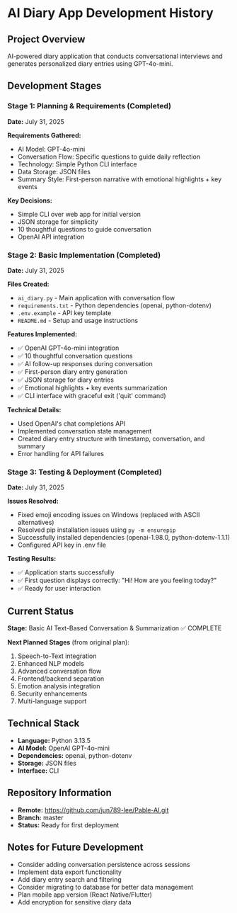 # AI Diary App Development History

## Project Overview
AI-powered diary application that conducts conversational interviews and generates personalized diary entries using GPT-4o-mini.

## Development Stages

### Stage 1: Planning & Requirements (Completed)
**Date:** July 31, 2025

**Requirements Gathered:**
- AI Model: GPT-4o-mini
- Conversation Flow: Specific questions to guide daily reflection
- Technology: Simple Python CLI interface
- Data Storage: JSON files
- Summary Style: First-person narrative with emotional highlights + key events

**Key Decisions:**
- Simple CLI over web app for initial version
- JSON storage for simplicity
- 10 thoughtful questions to guide conversation
- OpenAI API integration

### Stage 2: Basic Implementation (Completed)
**Date:** July 31, 2025

**Files Created:**
- `ai_diary.py` - Main application with conversation flow
- `requirements.txt` - Python dependencies (openai, python-dotenv)
- `.env.example` - API key template
- `README.md` - Setup and usage instructions

**Features Implemented:**
- ✅ OpenAI GPT-4o-mini integration
- ✅ 10 thoughtful conversation questions
- ✅ AI follow-up responses during conversation
- ✅ First-person diary entry generation
- ✅ JSON storage for diary entries
- ✅ Emotional highlights + key events summarization
- ✅ CLI interface with graceful exit ('quit' command)

**Technical Details:**
- Used OpenAI's chat completions API
- Implemented conversation state management
- Created diary entry structure with timestamp, conversation, and summary
- Error handling for API failures

### Stage 3: Testing & Deployment (Completed)
**Date:** July 31, 2025

**Issues Resolved:**
- Fixed emoji encoding issues on Windows (replaced with ASCII alternatives)
- Resolved pip installation issues using `py -m ensurepip`
- Successfully installed dependencies (openai-1.98.0, python-dotenv-1.1.1)
- Configured API key in .env file

**Testing Results:**
- ✅ Application starts successfully
- ✅ First question displays correctly: "Hi! How are you feeling today?"
- ✅ Ready for user interaction

## Current Status
**Stage:** Basic AI Text-Based Conversation & Summarization ✅ COMPLETE

**Next Planned Stages** (from original plan):
1. Speech-to-Text integration
2. Enhanced NLP models
3. Advanced conversation flow
4. Frontend/backend separation
5. Emotion analysis integration
6. Security enhancements
7. Multi-language support

## Technical Stack
- **Language:** Python 3.13.5
- **AI Model:** OpenAI GPT-4o-mini
- **Dependencies:** openai, python-dotenv
- **Storage:** JSON files
- **Interface:** CLI

## Repository Information
- **Remote:** https://github.com/jun789-lee/Pable-AI.git
- **Branch:** master
- **Status:** Ready for first deployment

## Notes for Future Development
- Consider adding conversation persistence across sessions
- Implement data export functionality
- Add diary entry search and filtering
- Consider migrating to database for better data management
- Plan mobile app version (React Native/Flutter)
- Add encryption for sensitive diary data